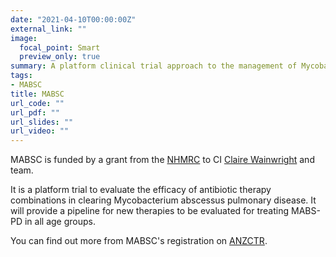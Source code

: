 ```yaml
---
date: "2021-04-10T00:00:00Z"
external_link: ""
image:
  focal_point: Smart
  preview_only: true
summary: A platform clinical trial approach to the management of Mycobacterium abscessus complex
tags:
- MABSC
title: MABSC
url_code: ""
url_pdf: ""
url_slides: ""
url_video: ""
---
```


MABSC is funded by a grant from the [NHMRC](https://www.health.gov.au/contacts/national-health-and-medical-research-council-nhmrc) to CI [Claire Wainwright](https://www.childrens.health.qld.gov.au/researchers-professor-claire-wainwright/) and team.

It is a platform trial to evaluate the efficacy of antibiotic therapy combinations in clearing Mycobacterium abscessus pulmonary disease.
It will provide a pipeline for new therapies to be evaluated for treating MABS-PD in all age groups.

You can find out more from MABSC's registration on [ANZCTR](http://www.anzctr.org.au/Trial/Registration/TrialReview.aspx?id=374430).
